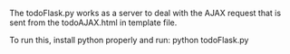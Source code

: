 The todoFlask.py works as a server to deal with the AJAX request that is sent from the todoAJAX.html in template file.

To run this, install python properly and run: python todoFlask.py